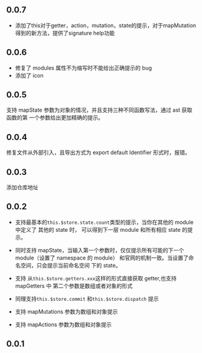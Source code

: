 ## 0.0.7
- 添加了this对于getter，action，mutation，state的提示，对于mapMutation得到的新方法，提供了signature help功能
## 0.0.6

- 修复了 modules 属性不为缩写时不能给出正确提示的 bug
- 添加了 icon

## 0.0.5

支持 mapState 参数为对象的情况，并且支持三种不同函数写法，通过 ast 获取函数的第
一个参数给出更加精确的提示。

## 0.0.4

修复文件从外部引入，且导出方式为 export default Identifier 形式时，报错。

## 0.0.3

添加仓库地址

## 0.0.2

- 支持最基本的`this.$store.state.count`类型的提示，当你在其他的 module 中定义了
  其他的 state 时， 可以得到下一层 module 和所有相应 state 的提示。
- 同时支持 mapState，当输入第一个参数时，仅仅提示所有可能的下一个 module（设置了
  namespace 的 module） 和官网的机制一致。当设置了命名空间，只会提示当前命名空间
  下的 state。
- 支持 从`this.$store.getters.xxx`这样的形式直接获取 getter,也支持 mapGetters 中
  第二个参数是数组或者对象的形式
- 同理支持`this.$store.commit` 和`this.$store.dispatch` 提示

- 支持 mapMutations 参数为数组和对象提示

- 支持 mapActions 参数为数组和对象提示

## 0.0.1
